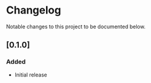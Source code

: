 # Changelog

Notable changes to this project to be documented below.

## [0.1.0]

### Added
- Initial release
